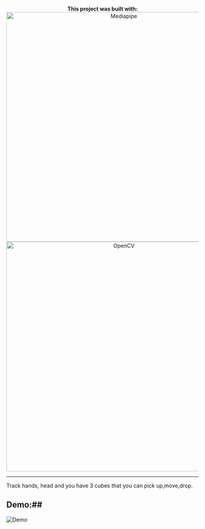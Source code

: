 <p align="center">
  <strong>This project was built with:</strong><br>
  <img src="https://images.viblo.asia/d70d57f3-6756-47cd-a942-249cc1a7da82.png" alt="Mediapipe" width="600">
  <img src="https://miro.medium.com/v2/resize:fit:954/1*HBOmuBdmml4HzEJ5uWRmbQ.png" alt="OpenCV" width="600">

  ---
  Track hands, head and you have 3 cubes that you can pick up,move,drop.

  ## Demo:##
  ![Demo](https://github.com/user-attachments/assets/0b0c8727-d6ed-4fb4-af4a-99c68985de98)

  
</p>

